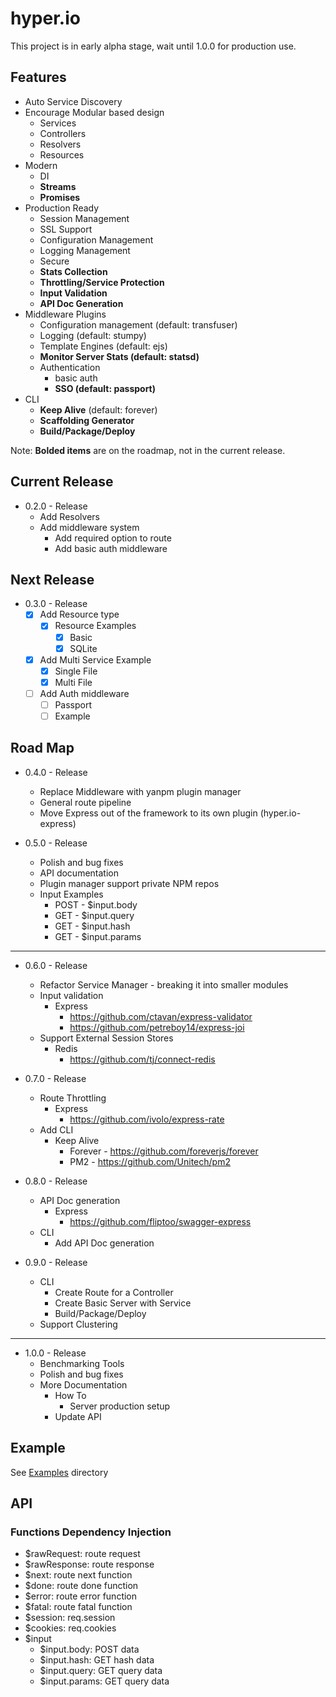 hyper.io
=====

This project is in early alpha stage, wait until 1.0.0 for production use.

## Features
* Auto Service Discovery
* Encourage Modular based design
    * Services
    * Controllers
    * Resolvers
    * Resources
* Modern
    * DI
    * **Streams**
    * **Promises**
* Production Ready
    * Session Management
    * SSL Support
    * Configuration Management
    * Logging Management
    * Secure
    * **Stats Collection**
    * **Throttling/Service Protection**
    * **Input Validation**
    * **API Doc Generation**
* Middleware Plugins
    * Configuration management (default: transfuser)
    * Logging (default: stumpy)
    * Template Engines (default: ejs)
    * **Monitor Server Stats (default: statsd)**
    * Authentication
        * basic auth
        * **SSO (default: passport)**
* CLI
   * **Keep Alive** (default: forever)
   * **Scaffolding Generator**
   * **Build/Package/Deploy**

Note: **Bolded items** are on the roadmap, not in the current release.

## Current Release
* 0.2.0 - Release
    * Add Resolvers
    * Add middleware system
        * Add required option to route
        * Add basic auth middleware

## Next Release
* 0.3.0 - Release
    * [x] Add Resource type
        * [x] Resource Examples
            * [x] Basic
            * [x] SQLite
    * [x] Add Multi Service Example
        * [x] Single File
        * [x] Multi File
    * [ ] Add Auth middleware
        * [ ] Passport
        * [ ] Example

## Road Map
* 0.4.0 - Release
    * Replace Middleware with yanpm plugin manager
    * General route pipeline
    * Move Express out of the framework to its own plugin (hyper.io-express)

* 0.5.0 - Release
    * Polish and bug fixes
    * API documentation
    * Plugin manager support private NPM repos
    * Input Examples
        * POST - $input.body
        * GET  - $input.query
        * GET  - $input.hash
        * GET  - $input.params

---
* 0.6.0 - Release
    * Refactor Service Manager - breaking it into smaller modules
    * Input validation
        * Express
            * https://github.com/ctavan/express-validator
            * https://github.com/petreboy14/express-joi
    * Support External Session Stores
        * Redis
            * https://github.com/tj/connect-redis

* 0.7.0 - Release
    * Route Throttling
        * Express
            * https://github.com/ivolo/express-rate
    * Add CLI
        * Keep Alive
            * Forever - https://github.com/foreverjs/forever
            * PM2 - https://github.com/Unitech/pm2
    
* 0.8.0 - Release
    * API Doc generation
        * Express
            * https://github.com/fliptoo/swagger-express
    * CLI
        * Add API Doc generation

* 0.9.0 - Release
    * CLI
        * Create Route for a Controller
        * Create Basic Server with Service
        * Build/Package/Deploy
    * Support Clustering

---
* 1.0.0 - Release
    * Benchmarking Tools
    * Polish and bug fixes
    * More Documentation
        * How To 
            * Server production setup
        * Update API

## Example
See [Examples](https://github.com/jstty/hyper.io/tree/master/examples) directory


## API

### Functions Dependency Injection
* $rawRequest: route request
* $rawResponse: route response
* $next: route next function
* $done: route done function
* $error: route error function
* $fatal: route fatal function
* $session: req.session
* $cookies: req.cookies
* $input
    * $input.body: POST data
    * $input.hash: GET hash data
    * $input.query: GET query data
    * $input.params: GET query data

